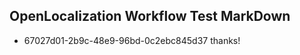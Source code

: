 ## OpenLocalization Workflow Test MarkDown
* 67027d01-2b9c-48e9-96bd-0c2ebc845d37 thanks!

<!--HONumber=Jul16_HO5-->



